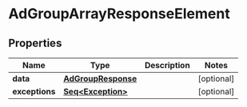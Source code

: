 

# AdGroupArrayResponseElement


## Properties

Name | Type | Description | Notes
------------ | ------------- | ------------- | -------------
**data** | [**AdGroupResponse**](AdGroupResponse.md) |  |  [optional]
**exceptions** | [**Seq&lt;Exception&gt;**](Exception.md) |  |  [optional]



